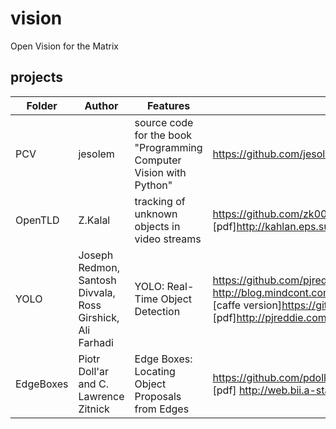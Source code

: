 # vision
Open Vision for the Matrix

## projects
|Folder|Author|Features|Url|
|----|----|----|----|
|PCV|jesolem|source code for the book "Programming Computer Vision with Python" |https://github.com/jesolem/PCV|
|OpenTLD|Z.Kalal|tracking of unknown objects in video streams|https://github.com/zk00006/OpenTLD<br>[pdf]http://kahlan.eps.surrey.ac.uk/featurespace/tld/Publications/2011_ict_pioneers.pdf|
|YOLO|Joseph Redmon, Santosh Divvala, Ross Girshick, Ali Farhadi|YOLO: Real-Time Object Detection|https://github.com/pjreddie/darknet http://pjreddie.com/darknet/yolo/<br>http://blog.mindcont.com/2016/08/06/Run-YOLO-Demo/<br>[caffe version]https://github.com/xingwangsfu/caffe-yolo<br>[pdf]http://pjreddie.com/media/files/papers/yolo.pdf|
|EdgeBoxes|Piotr Doll\'ar and C. Lawrence Zitnick|Edge Boxes: Locating Object Proposals from Edges|https://github.com/pdollar/edges<br>[pdf] http://web.bii.a-star.edu.sg/~zhangxw/files/EdgeBoxes_ECCV2014.pdf|
